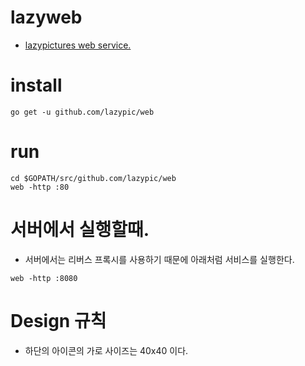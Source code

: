 # lazyweb
* [lazypictures web service.](http://lazyd.org)

# install
```
go get -u github.com/lazypic/web
```
# run
```
cd $GOPATH/src/github.com/lazypic/web
web -http :80
```

# 서버에서 실행할때.
- 서버에서는 리버스 프록시를 사용하기 때문에 아래처럼 서비스를 실행한다.
```
web -http :8080
```

# Design 규칙
- 하단의 아이콘의 가로 사이즈는 40x40 이다.
